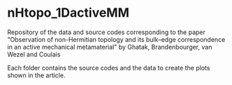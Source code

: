 # nHtopo_1DactiveMM
Repository of the data and source codes corresponding to the paper "Observation of non-Hermitian topology and its bulk–edge correspondence in an active mechanical metamaterial" by Ghatak, Brandenbourger, van Wezel and Coulais

Each folder contains the source codes and the data to create the plots shown in the article.
